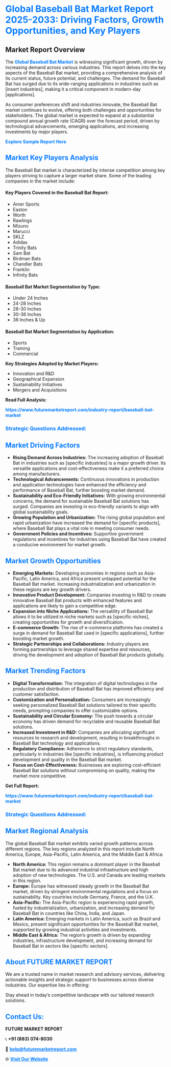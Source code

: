 <h1 style="color: #007BFF;">Global Baseball Bat Market Report 2025-2033: Driving Factors, Growth Opportunities, and Key Players</h1>

<section id="overview">
<h2>Market Report Overview</h2>
<p>The <a href="https://www.futuremarketreport.com/industry-report/baseball-bat-market" style="color: #007BFF; text-decoration: none;"><strong>Global Baseball Bat Market</strong></a> is witnessing significant growth, driven by increasing demand across various industries. This report delves into the key aspects of the Baseball Bat market, providing a comprehensive analysis of its current status, future potential, and challenges. The demand for Baseball Bat has surged due to its wide-ranging applications in industries such as [insert industries], making it a critical component in modern-day [applications].</p>
<p>As consumer preferences shift and industries innovate, the Baseball Bat market continues to evolve, offering both challenges and opportunities for stakeholders. The global market is expected to expand at a substantial compound annual growth rate (CAGR) over the forecast period, driven by technological advancements, emerging applications, and increasing investments by major players.</p>
</section>

<section id="overview">
<p><a href="https://www.futuremarketreport.com/request-sample/reportId=58966" style="color: #007BFF; text-decoration: none;"><strong>Explore Sample Report Here</strong></a></p>
</section>

<section id="key-players">
<h2 style="color: #007BFF;">Market Key Players Analysis</h2>
<p>The Baseball Bat market is characterized by intense competition among key players striving to capture a larger market share. Some of the leading companies in the market include:</p>
<h4>Key Players Covered in the Baseball Bat Report:</h4>
<ul><li>Amer Sports</li><li>Easton</li><li>Worth</li><li>Rawlings</li><li>Mizuno</li><li>Marucci</li><li>SKLZ</li><li>Adidas</li><li>Trinity Bats</li><li>Sam Bat</li><li>Birdman Bats</li><li>Chandler Bats</li><li>Franklin</li><li>Infinity Bats</li></ul>
<h4>Baseball Bat Market Segmentation by Type:</h4>
<ul><li>Under 24 Inches</li><li>24-28 Inches</li><li>28-30 Inches</li><li>30-36 Inches</li><li>36 Inches &amp; Up</li></ul>

<h4>Baseball Bat Market Segmentation by Application:</h4>
<ul><li>Sports</li><li>Training</li><li>Commercial</li></ul>
<p><strong>Key Strategies Adopted by Market Players:</strong></p>
<ul>
<li>Innovation and R&D</li>
<li>Geographical Expansion</li>
<li>Sustainability Initiatives</li>
<li>Mergers and Acquisitions</li>
</ul>
</section>

<section>
<p><strong>Read Full Analysis: </strong></p><a href="https://www.futuremarketreport.com/industry-report/baseball-bat-market" style="color: #007BFF; text-decoration: none;"><strong>https://www.futuremarketreport.com/industry-report/baseball-bat-market</strong></a>
<h3 style="color: #007BFF;">Strategic Questions Addressed:</h3>
</section>

<section id="driving-factors">
<h2 style="color: #007BFF;">Market Driving Factors</h2>
<ul>
<li><strong>Rising Demand Across Industries:</strong> The increasing adoption of Baseball Bat in industries such as [specific industries] is a major growth driver. Its versatile applications and cost-effectiveness make it a preferred choice among manufacturers.</li>
<li><strong>Technological Advancements:</strong> Continuous innovations in production and application technologies have enhanced the efficiency and performance of Baseball Bat, further boosting market demand.</li>
<li><strong>Sustainability and Eco-Friendly Initiatives:</strong> With growing environmental concerns, the demand for sustainable Baseball Bat solutions has surged. Companies are investing in eco-friendly variants to align with global sustainability goals.</li>
<li><strong>Growing Population and Urbanization:</strong> The rising global population and rapid urbanization have increased the demand for [specific products], where Baseball Bat plays a vital role in meeting consumer needs.</li>
<li><strong>Government Policies and Incentives:</strong> Supportive government regulations and incentives for industries using Baseball Bat have created a conducive environment for market growth.</li>
</ul>
</section>

<section id="growth-opportunities">
<h2 style="color: #007BFF;">Market Growth Opportunities</h2>
<ul>
<li><strong>Emerging Markets:</strong> Developing economies in regions such as Asia-Pacific, Latin America, and Africa present untapped potential for the Baseball Bat market. Increasing industrialization and urbanization in these regions are key growth drivers.</li>
<li><strong>Innovative Product Development:</strong> Companies investing in R&D to create innovative Baseball Bat products with enhanced features and applications are likely to gain a competitive edge.</li>
<li><strong>Expansion into Niche Applications:</strong> The versatility of Baseball Bat allows it to be utilized in niche markets such as [specific niches], creating opportunities for growth and diversification.</li>
<li><strong>E-commerce Growth:</strong> The rise of e-commerce platforms has created a surge in demand for Baseball Bat used in [specific applications], further boosting market growth.</li>
<li><strong>Strategic Partnerships and Collaborations:</strong> Industry players are forming partnerships to leverage shared expertise and resources, driving the development and adoption of Baseball Bat products globally.</li>
</ul>
</section>

<section id="trending-factors">
<h2 style="color: #007BFF;">Market Trending Factors</h2>
<ul>
<li><strong>Digital Transformation:</strong> The integration of digital technologies in the production and distribution of Baseball Bat has improved efficiency and customer satisfaction.</li>
<li><strong>Customization and Personalization:</strong> Consumers are increasingly seeking personalized Baseball Bat solutions tailored to their specific needs, prompting companies to offer customizable options.</li>
<li><strong>Sustainability and Circular Economy:</strong> The push towards a circular economy has driven demand for recyclable and reusable Baseball Bat solutions.</li>
<li><strong>Increased Investment in R&D:</strong> Companies are allocating significant resources to research and development, resulting in breakthroughs in Baseball Bat technology and applications.</li>
<li><strong>Regulatory Compliance:</strong> Adherence to strict regulatory standards, particularly in industries like [specific industries], is influencing product development and quality in the Baseball Bat market.</li>
<li><strong>Focus on Cost-Effectiveness:</strong> Businesses are exploring cost-efficient Baseball Bat solutions without compromising on quality, making the market more competitive.</li>
</ul>
</section>

<section>
<p><strong>Get Full Report: </strong></p><a href="https://www.futuremarketreport.com/industry-report/baseball-bat-market" style="color: #007BFF; text-decoration: none;"><strong>https://www.futuremarketreport.com/industry-report/baseball-bat-market</strong></a>
<h3 style="color: #007BFF;">Strategic Questions Addressed:</h3>
</section>


<section id="regional-analysis">
<h2 style="color: #007BFF;">Market Regional Analysis</h2>
<p>The global Baseball Bat market exhibits varied growth patterns across different regions. The key regions analyzed in this report include North America, Europe, Asia-Pacific, Latin America, and the Middle East & Africa:</p>
<ul>
<li><strong>North America:</strong> This region remains a dominant player in the Baseball Bat market due to its advanced industrial infrastructure and high adoption of new technologies. The U.S. and Canada are leading markets in this region.</li>
<li><strong>Europe:</strong> Europe has witnessed steady growth in the Baseball Bat market, driven by stringent environmental regulations and a focus on sustainability. Key countries include Germany, France, and the U.K.</li>
<li><strong>Asia-Pacific:</strong> The Asia-Pacific region is experiencing rapid growth, fueled by industrialization, urbanization, and increasing demand for Baseball Bat in countries like China, India, and Japan.</li>
<li><strong>Latin America:</strong> Emerging markets in Latin America, such as Brazil and Mexico, present significant opportunities for the Baseball Bat market, supported by growing industrial activities and investments.</li>
<li><strong>Middle East & Africa:</strong> The region’s growth is driven by expanding industries, infrastructure development, and increasing demand for Baseball Bat in sectors like [specific sectors].</li>
</ul>
</section>

<footer>
<h2 style="color: #007BFF;">About FUTURE MARKET REPORT</h2>
<p>We are a trusted name in market research and advisory services, delivering actionable insights and strategic support to businesses across diverse industries. Our expertise lies in offering:</p>

<p>Stay ahead in today’s competitive landscape with our tailored research solutions.</p>

<h2 style="color: #007BFF;">Contact Us:</h2>
<p><strong>FUTURE MARKET REPORT</strong></p>
<p>📞 <strong>+91 (883) 074-8030</strong></p>
<p>📧 <strong><a href="mailto:help@futuremarketreport.com" style="color: #007BFF;">help@futuremarketreport.com</a></strong></p>
<p>🌐 <strong><a href="https://www.futuremarketreport.com/" style="color: #007BFF;">Visit Our Website</a></strong></p>
</footer>